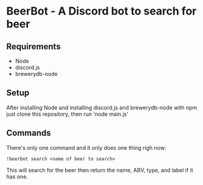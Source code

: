 # BeerBot - A Discord bot to search for beer

## Requirements

- Node
- discord.js
- brewerydb-node

## Setup

After installing Node and installing discord.js and brewerydb-node with npm
just clone this repository, then run 'node main.js'

## Commands

There's only one command and it only does one thing righ now:

```
!beerbot search <name of beer to search>
```

This will search for the beer then return the name, ABV, type, and label if it
has one.
